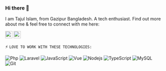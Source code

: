 ### Hi there 👋

I am Tajul Islam, from Gazipur Bangladesh. A tech enthusiast. Find out more about me & feel free to connect with me here:

<!-- Socical platform links -->

<p>
<a href="https://twitter.com/tajulislamsaikt"><img src="https://img.shields.io/badge/twitter-%231DA1F2.svg?&style=for-the-badge&logo=twitter&logoColor=white" height=23></a>
<a href="https://facebook.com/tajulislamsaikat"><img src="https://img.shields.io/badge/Facebook-blue?&style=for-the-badge&logo=facebook&logoColor=white" height=23></a>

</p>

<!-- ### ⚡ Technologies -->
<p>
⚡ <code>LOVE TO WORK WITH THESE TECHNOLOGIES:</code>
<!-- ⚡ LOVE TO WORK WITH THESE TECHNOLOGIES: -->
<!-- Love to work with these technologies: -->

![Php](https://img.shields.io/badge/-PHP-black?style=flat-square&logo=php)
![Laravel](https://img.shields.io/badge/-Laravel-E34F26?style=flat-square&logo=laravel&logoColor=white)
![JavaScript](https://img.shields.io/badge/-JavaScript-black?style=flat-square&logo=javascript)
![Vue](https://img.shields.io/badge/-Vue-4FC08D?&style=flat&logo=Vue.js&logoColor=white)
![Nodejs](https://img.shields.io/badge/-Nodejs-black?style=flat-square&logo=Node.js)
![TypeScript](https://img.shields.io/badge/-TypeScript-007ACC?style=flat-square&logo=typescript&logoColor=white)
![MySQL](https://img.shields.io/badge/-MySQL-black?style=flat-square&logo=mysql&logoColor=white)
![Git](https://img.shields.io/badge/-Git-black?style=flat-square&logo=git)

</p>
<!-- Integrated App (For statistics) -->

<!-- GitHub stat -->
<!-- ![Docker](https://img.shields.io/badge/-Docker-black?style=flat-square&logo=docker)
![Heroku](https://img.shields.io/badge/-Heroku-430098?style=flat-square&logo=heroku)
![HTML5](https://img.shields.io/badge/-HTML5-E34F26?style=flat-square&logo=html5&logoColor=white)
![CSS3](https://img.shields.io/badge/-CSS3-1572B6?style=flat-square&logo=css3)
![DigitalOcean](https://img.shields.io/badge/-Digital%20Ocean-darkblue?style=flat-square&logo=digitalocean) -->

<!-- ![Github Stats](https://github-readme-stats.vercel.app/api?username=sunwarul&count_private=true&show_icons=true&include_all_commits=true) -->

<!-- Most used languages -->

<!-- ![Top Langs](https://github-readme-stats.vercel.app/api/top-langs/?username=sunwarul&hide=TeX&layout=compact) -->

<!--

EXTRA (NOT ACTIVE)

[![Linkedin Badge](https://img.shields.io/badge/-anirudhemmadi-blue?style=flat-square&logo=Linkedin&logoColor=white&link=https://www.linkedin.com/in/sunwarul/)](https://www.linkedin.com/in/sunwarul/)

[![Youtube Badge](https://img.shields.io/badge/-koolkanna-darkred?style=flat-square&logo=youtube&logoColor=white&link=https://www.youtube.com/c/koolkanna)](https://www.youtube.com/c/koolkanna)
[![Medium Badge](https://img.shields.io/badge/-@aemmadi-03a57a?style=flat-square&labelColor=000000&logo=Medium&link=https://medium.com/@sunwarul/)](https://medium.com/@sunwarul)
[![Gmail Badge](https://img.shields.io/badge/-kanna6501@gmail.com-c14438?style=flat-square&logo=Gmail&logoColor=white&link=mailto:sunwarul.dev@gmail.com)](mailto:sunwarul.dev@gmail.com)
[![dev.to](https://dev.to/sunwarul)](https://dev.to/sunwarul)

**Sunwarul/sunwarul** is a ✨ _special_ ✨ repository because its `README.md` (this file) appears on your GitHub profile.

Here are some ideas to get you started:

- 🔭 I’m currently working on ...
- 🌱 I’m currently learning ...
- 👯 I’m looking to collaborate on ...
- 🤔 I’m looking for help with ...
- 💬 Ask me about ...
- 📫 How to reach me: ...
- 😄 Pronouns: ...
- ⚡ Fun fact: ...


-->
